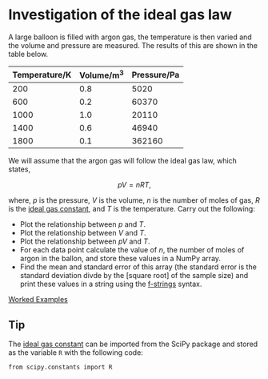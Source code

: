 # Investigation of the ideal gas law

A large balloon is filled with argon gas, the temperature is then varied and the volume and pressure are measured. 
The results of this are shown in the table below.

| Temperature/K | Volume/m<sup>3</sup> | Pressure/Pa |
|---|---|---|
| 200 | 0.8 | 5020 |
| 600 | 0.2 | 60370 |
| 1000 | 1.0 | 20110 |
| 1400 | 0.6 | 46940 |
| 1800 | 0.1 | 362160 |

We will assume that the argon gas will follow the ideal gas law, which states, 

$$ pV = nRT, $$ 

where, $p$ is the pressure, $V$ is the volume, $n$ is the number of moles of gas, $R$ is the [ideal gas constant](https://en.wikipedia.org/wiki/Gas_constant), and $T$ is the temperature.
Carry out the following: 

- Plot the relationship between $p$ and $T$.
- Plot the relationship between $V$ and $T$.
- Plot the relationship between $pV$ and $T$.
- For each data point calculate the value of $n$, the number of moles of argon in the ballon, and store these values in a NumPy array.
- Find the mean and standard error of this array (the standard error is the standard deviation divde by the [square root] of the sample size) and print these values in a string using the [f-strings](https://pythoninchemistry.org/ch40208/python_basics/variables.html#aside-f-strings) syntax.

[Worked Examples](https://pythoninchemistry.org/ch40208/working_with_data/ideal_gas_law_exercises.html)

## Tip 

The [ideal gas constant](https://en.wikipedia.org/wiki/Gas_constant) can be imported from the SciPy package and stored as the variable `R` with the following code:

```
from scipy.constants import R
```
